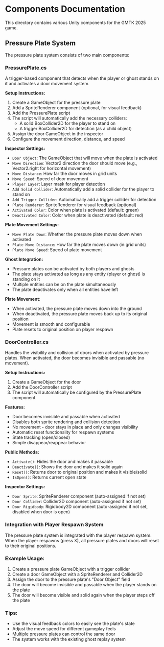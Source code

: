 # Components Documentation

This directory contains various Unity components for the GMTK 2025 game.

## Pressure Plate System

The pressure plate system consists of two main components:

### PressurePlate.cs
A trigger-based component that detects when the player or ghost stands on it and activates a door movement system.

**Setup Instructions:**
1. Create a GameObject for the pressure plate
2. Add a SpriteRenderer component (optional, for visual feedback)
3. Add the PressurePlate script
4. The script will automatically add the necessary colliders:
   - A solid BoxCollider2D for the player to stand on
   - A trigger BoxCollider2D for detection (as a child object)
5. Assign the door GameObject in the inspector
6. Configure the movement direction, distance, and speed

**Inspector Settings:**
- `Door Object`: The GameObject that will move when the plate is activated
- `Move Direction`: Vector2 direction the door should move (e.g., Vector2.right for horizontal movement)
- `Move Distance`: How far the door moves in grid units
- `Move Speed`: Speed of door movement
- `Player Layer`: Layer mask for player detection
- `Add Solid Collider`: Automatically add a solid collider for the player to stand on
- `Add Trigger Collider`: Automatically add a trigger collider for detection
- `Plate Renderer`: SpriteRenderer for visual feedback (optional)
- `Activated Color`: Color when plate is activated (default: green)
- `Deactivated Color`: Color when plate is deactivated (default: red)

**Plate Movement Settings:**
- `Move Plate Down`: Whether the pressure plate moves down when activated
- `Plate Move Distance`: How far the plate moves down (in grid units)
- `Plate Move Speed`: Speed of plate movement

**Ghost Integration:**
- Pressure plates can be activated by both players and ghosts
- The plate stays activated as long as any entity (player or ghost) is standing on it
- Multiple entities can be on the plate simultaneously
- The plate deactivates only when all entities have left

**Plate Movement:**
- When activated, the pressure plate moves down into the ground
- When deactivated, the pressure plate moves back up to its original position
- Movement is smooth and configurable
- Plate resets to original position on player respawn

### DoorController.cs
Handles the visibility and collision of doors when activated by pressure plates. When activated, the door becomes invisible and passable (no movement).

**Setup Instructions:**
1. Create a GameObject for the door
2. Add the DoorController script
3. The script will automatically be configured by the PressurePlate component

**Features:**
- Door becomes invisible and passable when activated
- Disables both sprite rendering and collision detection
- No movement - door stays in place and only changes visibility
- Automatic reset functionality for respawn systems
- State tracking (open/closed)
- Simple disappear/reappear behavior

**Public Methods:**
- `Activate()`: Hides the door and makes it passable
- `Deactivate()`: Shows the door and makes it solid again
- `Reset()`: Returns door to original position and makes it visible/solid
- `IsOpen()`: Returns current open state

**Inspector Settings:**
- `Door Sprite`: SpriteRenderer component (auto-assigned if not set)
- `Door Collider`: Collider2D component (auto-assigned if not set)
- `Door Rigidbody`: Rigidbody2D component (auto-assigned if not set, disabled when door is open)

### Integration with Player Respawn System
The pressure plate system is integrated with the player respawn system. When the player respawns (press X), all pressure plates and doors will reset to their original positions.

### Example Usage:
1. Create a pressure plate GameObject with a trigger collider
2. Create a door GameObject with a SpriteRenderer and Collider2D
3. Assign the door to the pressure plate's "Door Object" field
4. The door will become invisible and passable when the player stands on the plate
5. The door will become visible and solid again when the player steps off the plate

### Tips:
- Use the visual feedback colors to easily see the plate's state
- Adjust the move speed for different gameplay feels
- Multiple pressure plates can control the same door
- The system works with the existing ghost replay system 